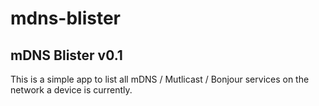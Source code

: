 mdns-blister
============

mDNS Blister v0.1
-----------------
This is a simple app to list all mDNS /  Mutlicast / Bonjour services on the network a device is currently.